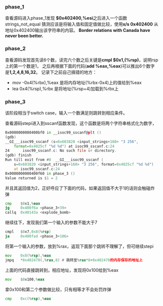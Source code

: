 ### phase_1

查看源码进入phase_1发现 **$0x402400,%esi**之后进入一个函数strings_not_equal
猜测应该是将输入值和固定值做比较，使用**x/s 0x402400** 从地址0x402400输出该字符串的内容。
**Border relations with Canada have never been better.**

### phase_2

查看源码发现首先读6个数，读完六个数之后关键是**cmpl   $0x1,(%rsp)**，说明rsp上的第一个数是1，
之后再根据下面的代码(**add    %eax,%eax**)可以推出6个数字是**1,2,4,8,16,32**。
记录下之前自己搞错的地方：
* mov -0x4(%rbx),%eax 是将内存地址(%rbx-0x4)上的值给到%eax
* lea    0x4(%rsp),%rbx 是将地址(%rsp+4)加载到%rbx上

### phase_3

该阶段相当于switch case，输入一个数满足则跳转到相应条件。

查看源码stepi进入到sscanf函数发现，这个函数是将两个字符串格式化为数字，
```asm
0x0000000000400bf0 in __isoc99_sscanf@plt ()
(gdb) 
__GI___isoc99_sscanf (s=0x603820 <input_strings+160> "3 256", 
    format=0x4025cf "%d %d") at isoc99_sscanf.c:24
24      isoc99_sscanf.c: No such file or directory.
(gdb) finish
Run till exit from #0  __GI___isoc99_sscanf (
    s=0x603820 <input_strings+160> "3 256", format=0x4025cf "%d %d")
    at isoc99_sscanf.c:24
0x0000000000400f60 in phase_3 ()
Value returned is $1 = 2
```

并且其返回值为2，正好呼应了下面的代码，如果返回值不大于1的话则会触碰炸弹
```asm
cmp    $0x1,%eax
jg     0x400f6a <phase_3+39>
callq  0x40143a <explode_bomb>
```

继续往下，发现我们第一个输入的参数不能大于7
```asm
cmpl   $0x7,0x8(%rsp)
ja     0x400fad <phase_3+106>
```

将第一个输入的参数，放到%rax，返现下面那个跳转不理解了，但可继续stepi
```asm
mov    0x8(%rsp),%eax
jmpq   *0x402470(,%rax,8) # 跳转至%rax*8+0x402470的内存保存的地址上
```

上面的代码直接跳转到，相应地址，发现将0x100给到%eax
```asm
mov    $0x100,%eax
```

拿0x100和第二个参数做比较，只有相等才不会处罚炸弹
```asm
cmp    0xc(%rsp),%eax
```

